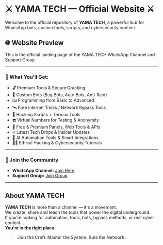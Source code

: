 
# ⚔️ YAMA TECH — Official Website ⚔️

Welcome to the official repository of **YAMA TECH**, a powerful hub for WhatsApp bots, custom tools, scripts, and cybersecurity content.

## 🌐 Website Preview

This is the official landing page of the YAMA TECH WhatsApp Channel and Support Group.

---

### 🚀 What You'll Get:

- 🔓 Premium Tools & Secure Cracking
- 🤖 Custom Bots (Bug Bots, Auto Bots, Anti-Raid)
- ⌨️ Programming from Basic to Advanced
- 🛰 Free Internet Tricks / Network Bypass Tools
- 🐚 Hacking Scripts + Termux Tools
- ☎️ Virtual Numbers for Testing & Anonymity
- 🧩 Free & Premium Panels, Web Tools & APIs
- 🔥 Latest Tech Drops & Insider Updates
- 🧠 AI Automation Tools & Smart Integrations
- 🧑‍💻 Ethical Hacking & Cybersecurity Tutorials

---

### 📲 Join the Community

- **WhatsApp Channel:** [Join Here](https://whatsapp.com/channel/0029Vb6J7O684Om8DdNfvL2N/104)
- **Support Group:** [Join Group](https://chat.whatsapp.com/FtsIMqFSZIL7W1hspvSP13)

---

## About YAMA TECH

**YAMA TECH** is more than a channel — it's a movement.  
We create, share and teach the tools that power the digital underground.  
If you’re looking for automation, tools, bots, bypass methods, or real cyber content...  
**You're in the right place.**

> **Join the Craft. Master the System. Rule the Network.**
